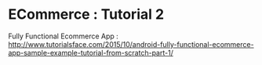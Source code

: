 # ECommerce : Tutorial 2
Fully Functional Ecommerce App : http://www.tutorialsface.com/2015/10/android-fully-functional-ecommerce-app-sample-example-tutorial-from-scratch-part-1/
